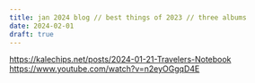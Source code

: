 ```yaml
---
title: jan 2024 blog // best things of 2023 // three albums
date: 2024-02-01
draft: true
---
```


https://kalechips.net/posts/2024-01-21-Travelers-Notebook
https://www.youtube.com/watch?v=n2eyOGgqD4E